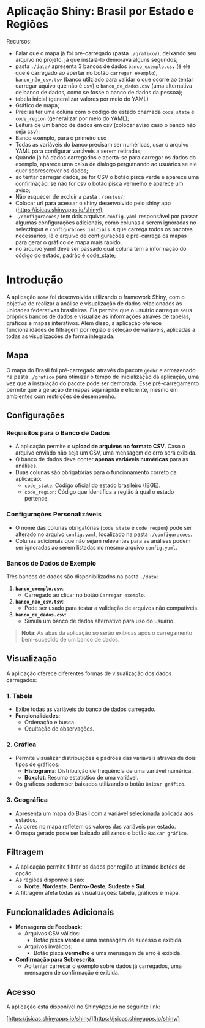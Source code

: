 
# Aplicação Shiny: Brasil por Estado e Regiões

Recursos:

- Falar que o mapa já foi pre-carregado (pasta `./grafico/`), deixando
  seu arquivo no projeto, já que instalá-lo demorava alguns segundos;
- pasta `./data/` apresenta 3 bancos de dados `banco_exemplo.csv` (é ele
  que é carregado ao apertar no botão `carregar exemplo`),
  `banco_não_csv.tsv` (banco utilziado para validar o que ocorre ao
  tentar carregar aquivo que não é csv) e `banco_de_dados.csv` (uma
  alternativa de banco de dados, como se fosse o banco de dados da
  pessoa);
- tabela inicial (generalizar valores por meio do YAML)
- Gráfico de mapa;
- Precisa ter uma coluna com o código do estado chamada `code_state` e
  `code_region` (generalizar por meio do YAML);
- Leitura de um banco de dados em csv (colocar aviso caso o banco não
  seja csv);
- Banco exemplo, para o primeiro uso
- Todas as variáveis do banco precisam ser numéricas, usar o arquivo
  YAML para configurar variáveis a serem retiradas;
- Quando já há dados carregados e aperta-se para carregar os dados do
  exemplo, aparece uma caixa de dialogo pergutnando ao usuários se ele
  quer sobrescrever os dados;
- ao tentar carregar dados, se for CSV o botão pisca verde e aparece uma
  confirmação, se não for csv o botão pisca vermelho e aparece um aviso;
- Não esquecer de excluir a pasta `./testes/`;
- Colocar url para acessar o shiny desenvolvido pelo shiny app
  (<https://jsicas.shinyapps.io/shiny/>);
- `./configuracoes/` tem dois arquivos `config.yaml` responsável por
  passar algumas configurações adicionais, como colunas a serem
  ignoradas no selectInput e `configuracoes_iniciais.R` que carrega
  todos os pacotes necessários, lê o arquivo de configurações e
  pre-carrega os mapas para gerar o gráfico de mapa mais rápido.
- no arquivo yaml deve ser passado qual coluna tem a informação do
  código do estado, padrão é code_state;



# **Introdução**

A aplicação `nome` foi desenvolvida utilizando o framework Shiny, com o objetivo de realizar a análise e visualização de dados relacionados às unidades federativas brasileiras. Ela permite que o usuário carregue seus próprios bancos de dados e visualize as informações através de tabelas, gráficos e mapas interativos. Além disso, a aplicação oferece funcionalidades de filtragem por região e seleção de variáveis, aplicadas a todas as visualizações de forma integrada.



## **Mapa**

O mapa do Brasil foi pré-carregado através do pacote `geobr` e armazenado na pasta `./grafico` para otimizar o tempo de inicialização da aplicação, uma vez que a instalação do pacote pode ser demorada. Esse pré-carregamento permite que a geração de mapas seja rápida e eficiente, mesmo em ambientes com restrições de desempenho.


## **Configurações**

### **Requisitos para o Banco de Dados**
- A aplicação permite o **upload de arquivos no formato CSV**. Caso o arquivo enviado não seja um CSV, uma mensagem de erro será exibida.
- O banco de dados deve conter **apenas variáveis numéricas** para as análises.
- Duas colunas são obrigatórias para o funcionamento correto da aplicação:
  - `code_state`: Código oficial do estado brasileiro (IBGE).
  - `code_region`: Código que identifica a região à qual o estado pertence.

### **Configurações Personalizáveis**
- O nome das colunas obrigatórias (`code_state` e `code_region`) pode ser alterado no arquivo `config.yaml`, localizado na pasta `./configuracoes`.
- Colunas adicionais que não sejam relevantes para as análises podem ser ignoradas ao serem listadas no mesmo arquivo `config.yaml`.

### **Bancos de Dados de Exemplo**
Três bancos de dados são disponibilizados na pasta `./data`:
1. **`banco_exemplo.csv`**:
   - Carregado ao clicar no botão `Carregar exemplo`.
2. **`banco_nao_csv.tsv`**:
   - Pode ser usado para testar a validação de arquivos não compatíveis.
3. **`banco_de_dados.csv`**:
   - Simula um banco de dados alternativo para uso do usuário.

> **Nota**: As abas da aplicação só serão exibidas após o carregamento bem-sucedido de um banco de dados.


## **Visualização**

A aplicação oferece diferentes formas de visualização dos dados carregados:

### **1. Tabela**
- Exibe todas as variáveis do banco de dados carregado.
- **Funcionalidades**:
  - Ordenação e busca.
  - Ocultação de observações.

### **2. Gráfica**
- Permite visualizar distribuições e padrões das variáveis através de dois tipos de gráficos:
  - **Histograma**: Distribuição de frequência de uma variável numérica.
  - **Boxplot**: Resumo estatístico de uma variável.
- Os gráficos podem ser baixados utilizando o botão `Baixar gráfico`.

### **3. Geográfica**
- Apresenta um mapa do Brasil com a variável selecionada aplicada aos estados.
- As cores no mapa refletem os valores das variáveis por estado.
- O mapa gerado pode ser baixado utilizando o botão `Baixar gráfico`.



## **Filtragem**

- A aplicação permite filtrar os dados por região utilizando botões de opção.
- As regiões disponíveis são:
  - **Norte**, **Nordeste**, **Centro-Oeste**, **Sudeste** e **Sul**.
- A filtragem afeta todas as visualizações: tabela, gráficos e mapa.


## **Funcionalidades Adicionais**

- **Mensagens de Feedback**:
  - Arquivos CSV válidos:
    - Botão pisca **verde** e uma mensagem de sucesso é exibida.
  - Arquivos inválidos:
    - Botão pisca **vermelho** e uma mensagem de erro é exibida.
- **Confirmação para Sobrescrita**:
  - Ao tentar carregar o exemplo sobre dados já carregados, uma mensagem de confirmação é exibida.


## **Acesso**
A aplicação está disponível no ShinyApps.io no seguinte link:

[https://jsicas.shinyapps.io/shiny/](https://jsicas.shinyapps.io/shiny/)
